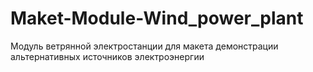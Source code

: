 # Maket-Module-Wind_power_plant
 Модуль ветрянной электростанции для макета демонстрации альтернативных источников электроэнергии
